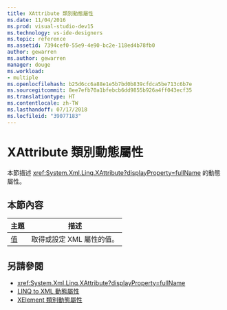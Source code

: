 ```yaml
---
title: XAttribute 類別動態屬性
ms.date: 11/04/2016
ms.prod: visual-studio-dev15
ms.technology: vs-ide-designers
ms.topic: reference
ms.assetid: 7394cef0-55e9-4e90-bc2e-118ed4b78fb0
author: gewarren
ms.author: gewarren
manager: douge
ms.workload:
- multiple
ms.openlocfilehash: b25d6cc6a88e1e5b7bd0b839cfdca5be713c6b7e
ms.sourcegitcommit: 8ee7efb70a1bfebcb6dd9855b926a4ff043ecf35
ms.translationtype: HT
ms.contentlocale: zh-TW
ms.lasthandoff: 07/17/2018
ms.locfileid: "39077183"
---
```

# <a name="xattribute-class-dynamic-properties"></a>XAttribute 類別動態屬性

本節描述 <xref:System.Xml.Linq.XAttribute?displayProperty=fullName> 的動態屬性。

## <a name="in-this-section"></a>本節內容

|主題|描述|
|-----------|-----------------|
|[值](../designers/value-xattribute-dynamic-property.md)|取得或設定 XML 屬性的值。|

## <a name="see-also"></a>另請參閱

- <xref:System.Xml.Linq.XAttribute?displayProperty=fullName>
- [LINQ to XML 動態屬性](../designers/linq-to-xml-dynamic-properties.md)
- [XElement 類別動態屬性](../designers/xelement-class-dynamic-properties.md)